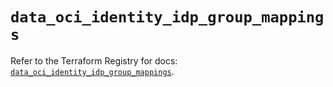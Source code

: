 # `data_oci_identity_idp_group_mappings`

Refer to the Terraform Registry for docs: [`data_oci_identity_idp_group_mappings`](https://registry.terraform.io/providers/oracle/oci/6.18.0/docs/data-sources/identity_idp_group_mappings).
